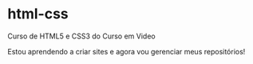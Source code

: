 # html-css
Curso de HTML5 e CSS3 do Curso em Video

Estou aprendendo a criar sites e agora vou gerenciar meus repositórios!
